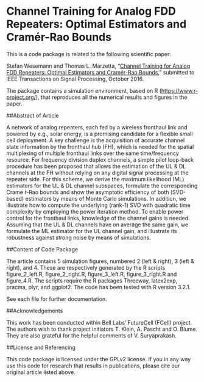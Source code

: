 Channel Training for Analog FDD Repeaters: Optimal Estimators and Cramér-Rao Bounds
==================

This is a code package is related to the following scientific paper:

Stefan Wesemann and Thomas L. Marzetta, “[Channel Training for Analog FDD Repeaters: Optimal Estimators and Cramér-Rao Bounds](http://arxiv.org/pdf/),” submitted to IEEE Transactions on Signal Processing, October 2016.

The package contains a simulation environment, based on R (https://www.r-project.org/), that reproduces all the numerical results and figures in the paper. 


##Abstract of Article

A network of analog repeaters, each fed by a wireless fronthaul link and powered by e.g., solar energy, is a promising candidate for a flexible small cell deployment. A key challenge is the acquisition of accurate channel state information by the fronthaul hub (FH), which is needed for the spatial multiplexing of multiple fronthaul links over the same time/frequency resource. For frequency division duplex channels, a simple pilot loop-back procedure has been proposed that allows the estimation of the UL & DL channels at the FH without relying on any digital signal processing at the repeater side. For this scheme, we derive the maximum likelihood (ML) estimators for the UL & DL channel subspaces, formulate the corresponding Crame ́r-Rao bounds and show the asymptotic efficiency of both (SVD-based) estimators by means of Monte Carlo simulations. In addition, we illustrate how to compute the underlying (rank-1) SVD with quadratic time complexity by employing the power iteration method. To enable power control for the fronthaul links, knowledge of the channel gains is needed. Assuming that the UL & DL channels have on average the same gain, we formulate the ML estimator for the UL channel gain, and illustrate its robustness against strong noise by means of simulations.


##Content of Code Package

The article contains 5 simulation figures, numbered 2 (left & right), 3 (left & right), and 4. These are respectively generated by the R scripts figure_2_left.R, figure_2_right.R, figure_3_left.R, figure_3_right.R and figure_4.R. The scripts require the R packages Threeway, latex2exp, pracma, plyr, and ggplot2. The code has been tested with R version 3.2.1.

See each file for further documentation.


##Acknowledgements

This work has been conducted within Bell Labs’ FutureCell (FCell) project. The authors wish to thank project initiators T. Klein, A. Pascht and O. Blume. They are also grateful for the helpful comments of V. Suryaprakash.

##License and Referencing

This code package is licensed under the GPLv2 license. If you in any way use this code for research that results in publications, please cite our original article listed above.
